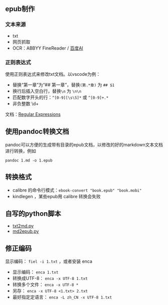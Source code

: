 ## epub制作

### 文本来源

- txt
- 网页抓取
- OCR：ABBYY FineReader / [百度AI](https://cloud.baidu.com/product/ocr/general)

### 正则表达式

使用正则表达式来修改txt文档。以vscode为例：

- 替换“第一章”为“## 第一章”，替换`(第.*章)` 为 `## $1`
- 换行后插入空白行，替换`\n` 为 `\n\n`
- 匹配数字开头的行：`^[0-9][\s\S]*` 或 `^[0-9]+.*`
- 非负整数 \d+

文档：[Regular Expressions](https://developer.mozilla.org/en-US/docs/Web/JavaScript/Guide/Regular_Expressions)

## 使用pandoc转换文档

pandoc可以方便的生成带有目录的epub文档，以修改的好的markdown文本文档进行转换，例如

`pandoc 1.md -o 1.epub`

## 转换格式

- calibre 的命令行模式：`ebook-convert "book.epub" "book.mobi"`
- kindlegen ，某些epub用 calibre 转换会失败

## 自写的python脚本

- [txt2md.py](https://github.com/metaldudu/py/blob/master/txt2md.py)
- [md2epub.py](https://github.com/metaldudu/py/blob/master/md2epub.py)

## 修正编码

显示编码： `fiel -i 1.txt` ，或者安装 enca

- 显示编码： `enca 1.txt`
- 转换成UTF-8： `enca -x UTF-8 1.txt`
- 转换多个文件： `enca -x UTF-8 *`
- 另存： `enca -x UTF-8 <1.txt> 2.txt`
- 最好指定定语言： `enca -L zh_CN -x UTF-8 1.txt`

